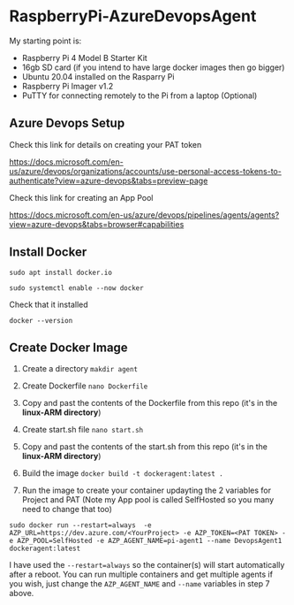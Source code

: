 # RaspberryPi-AzureDevopsAgent


My starting point is:

- Raspberry Pi 4 Model B Starter Kit
- 16gb SD card (if you intend to have large docker images then go bigger)
- Ubuntu 20.04 installed on the Rasparry Pi
- Raspberry Pi Imager v1.2
- PuTTY for connecting remotely to the Pi from a laptop (Optional)

## Azure Devops Setup
Check this link for details on creating your PAT token
  
  https://docs.microsoft.com/en-us/azure/devops/organizations/accounts/use-personal-access-tokens-to-authenticate?view=azure-devops&tabs=preview-page
  
  Check this link for creating an App Pool
  
  https://docs.microsoft.com/en-us/azure/devops/pipelines/agents/agents?view=azure-devops&tabs=browser#capabilities

## Install Docker

```sudo apt install docker.io```

```sudo systemctl enable --now docker```

Check that it installed

```docker --version```


## Create Docker Image

1. Create a directory
  ```makdir agent```
  
2. Create Dockerfile
  ```nano Dockerfile```
  
3. Copy and past the contents of the Dockerfile from this repo (it's in the **linux-ARM directory**)

4. Create start.sh file
  ```nano start.sh```
  
5. Copy and past the contents of the start.sh from this repo (it's in the **linux-ARM directory**)

6. Build the image
  ```docker build -t dockeragent:latest .```
  
7. Run the image to create your container updayting the 2 variables for Project and PAT (Note my App pool is called SelfHosted so you many need to change that too)

  ```sudo docker run --restart=always  -e AZP_URL=https://dev.azure.com/<YourProject> -e AZP_TOKEN=<PAT TOKEN> -e AZP_POOL=SelfHosted -e AZP_AGENT_NAME=pi-agent1 --name DevopsAgent1 dockeragent:latest```
  
I have used the ```--restart=always``` so the container(s) will start automatically after a reboot. You can run multiple containers and get multiple agents if you wish, just change the ```AZP_AGENT_NAME``` and ```--name``` variables in step 7 above.
  
  
